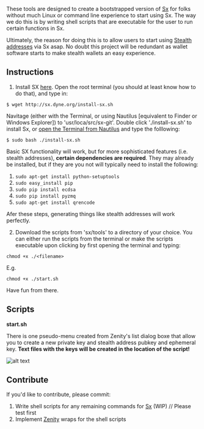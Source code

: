 These tools are designed to create a bootstrapped version of [Sx](https://sx.dyne.org/) for folks without much Linux or command line experience to start using Sx. The way we do this is by writing shell scripts that are executable for the user to run certain functions in Sx. 

Ultimately, the reason for doing this is to allow users to start using [Stealth addresses](https://wiki.unsystem.net/index.php/DarkWallet/Stealth) via Sx asap. No doubt this project will be redundant as wallet software starts to make stealth wallets an easy experience.

## Instructions

1) Install SX [here](https://github.com/spesmilo/sx). Open the root terminal (you should at least know how to do that), and type in:

```$ wget http://sx.dyne.org/install-sx.sh```

Navitage (either with the Terminal, or using Nautilus [equivalent to Finder or Windows Explorer]) to 'usr/loca/src/sx-git'. Double click './install-sx.sh' to install Sx, or [open the Terminal from Nautilus](http://askubuntu.com/questions/207442/how-to-add-open-terminal-here-to-nautilus-context-menu) and type the folllowing:

```$ sudo bash ./install-sx.sh```

Basic SX functionality will work, but for more sophisticated features (i.e. stealth addresses), **certain dependencies are required**. They may already be installed, but if they are you not will typically need to install the following:

1. ```sudo apt-get install python-setuptools```  
2. ```sudo easy_install pip```  
3. ```sudo pip install ecdsa```  
4. ```sudo pip install pyzmq```
5. ```sudo apt-get install qrencode```

Afer these steps, generating things like stealth addresses will work perfectly.

2) Download the scripts from 'sx/tools' to a directory of your choice. You can either run the scripts from the terminal or make the scripts executable upon clicking by first opening the terminal and typing:

```chmod +x ./<filename>```

E.g.

```chmod +x ./start.sh```

Have fun from there.

## Scripts

**start.sh**

There is one pseudo-menu created from Zenity's list dialog boxe that allow you to create a new private key and stealth address pubkey and ephemeral key. **Text files with the keys will be created in the location of the script!**

![alt text](http://s28.postimg.org/4pk74rfdp/GUI_3.png "Pseudo-Menu")

## Contribute

If you'd like to contribute, please commit: 

1. Write shell scripts for any remaining commands for [Sx](https://sx.dyne.org/) (WIP) // Please test first
2. Implement [Zenity](http://www.howtogeek.com/107537/how-to-make-simple-graphical-shell-scripts-with-zenity-on-linux/) wraps for the shell scripts
